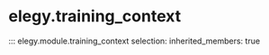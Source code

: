 
# elegy.training_context

::: elegy.module.training_context
    selection:
        inherited_members: true